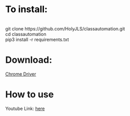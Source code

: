 <h1 style="color:black"> To install:</h1><br>
git clone https://github.com/HolyJLS/classautomation.git <br>
cd classautomation <br>
pip3 install -r requirements.txt

<h1>Download:</h1>
<p><a href="https://chromedriver.chromium.org/">Chrome Driver</a></p>

<h1>How to use</h1>
<p>Youtube Link: <a href="https://youtu.be/4pRJL9Xz8vk">here</a> </p>